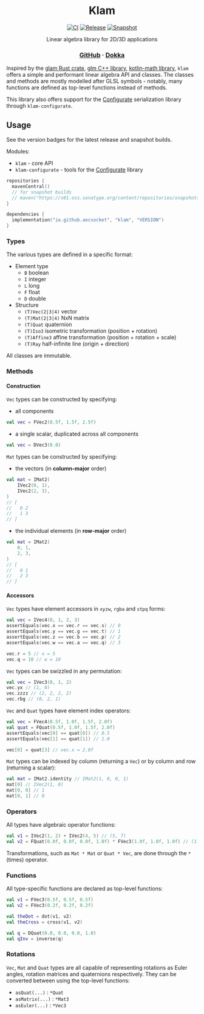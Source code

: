 <div align="center">

# Klam
[![CI](https://img.shields.io/github/actions/workflow/status/aecsocket/klam/build.yml)](https://github.com/aecsocket/klam/actions/workflows/build.yml)
[![Release](https://img.shields.io/maven-central/v/io.github.aecsocket/klam?label=release)](https://central.sonatype.com/artifact/io.github.aecsocket/klam)
[![Snapshot](https://img.shields.io/nexus/s/io.github.aecsocket/klam?label=snapshot&server=https%3A%2F%2Fs01.oss.sonatype.org)](https://central.sonatype.com/artifact/io.github.aecsocket/klam)

Linear algebra library for 2D/3D applications

### [GitHub](https://github.com/aecsocket/glossa) · [Dokka](https://aecsocket.github.io/klam/dokka)

</div>

Inspired by the [glam Rust crate](https://crates.io/crates/glam/),
[glm C++ library](https://github.com/g-truc/glm),
[kotlin-math library](https://github.com/romainguy/kotlin-math/), `klam` offers a simple and
performant linear algebra API and classes. The classes and methods are mostly modelled after GLSL
symbols - notably, many functions are defined as top-level functions instead of methods.

This library also offers support for the [Configurate](https://github.com/spongepowered/configurate) serialization
library through `klam-configurate`.

## Usage

See the version badges for the latest release and snapshot builds.

Modules:
- `klam` - core API
- `klam-configurate` - tools for the [Configurate](https://github.com/spongepowered/configurate)
  library

```kotlin
repositories {
  mavenCentral()
  // for snapshot builds
  // maven("https://s01.oss.sonatype.org/content/repositories/snapshots/")
}

dependencies {
  implementation("io.github.aecsocket", "klam", "VERSION")
}
```

### Types

The various types are defined in a specific format:
- Element type
  - `B` boolean
  - `I` integer
  - `L` long
  - `F` float
  - `D` double
- Structure
  - `(T)Vec(2|3|4)` vector
  - `(T)Mat(2|3|4)` NxN matrix
  - `(T)Quat` quaternion
  - `(T)Iso3` isometric transformation (position + rotation)
  - `(T)Affine3` affine transformation (position + rotation + scale)
  - `(T)Ray` half-infinite line (origin + direction)

All classes are immutable.

### Methods

#### Construction

`Vec` types can be constructed by specifying:
* all components
```kotlin
val vec = FVec2(0.5f, 1.5f, 2.5f)
```

* a single scalar, duplicated across all components
```kotlin
val vec = DVec3(0.0)
```

`Mat` types can be constructed by specifying:
* the vectors (in **column-major** order)
```kotlin
val mat = IMat2(
    IVec2(0, 1),
    IVec2(2, 3),
)
// [
//   0 2
//   1 3
// ]
```

* the individual elements (in **row-major** order)
```kotlin
val mat = IMat2(
    0, 1,
    2, 3,
)
// [
//   0 1
//   2 3
// ]
```

#### Accessors

`Vec` types have element accessors in `xyzw`, `rgba` and `stpq` forms:
```kotlin
val vec = IVec4(0, 1, 2, 3)
assertEquals(vec.x == vec.r == vec.s) // 0
assertEquals(vec.y == vec.g == vec.t) // 1
assertEquals(vec.z == vec.b == vec.p) // 2
assertEquals(vec.w == vec.a == vec.q) // 3

vec.r = 5 // x = 5
vec.q = 10 // w = 10
```

`Vec` types can be swizzled in any permutation:
```kotlin
val vec = IVec3(0, 1, 2)
vec.yx // (1, 0)
vec.zzzz // (2, 2, 2, 2)
vec.rbg // (0, 2, 1)
```

`Vec` and `Quat` types have element index operators:
```kotlin
val vec = FVec4(0.5f, 1.0f, 1.5f, 2.0f)
val quat = FQuat(0.5f, 1.0f, 1.5f, 2.0f)
assertEquals(vec[0] == quat[0]) // 0.5
assertEquals(vec[1] == quat[1]) // 1.0

vec[0] = quat[3] // vec.x = 2.0f
```

`Mat` types can be indexed by column (returning a `Vec`) or by column and row (returning a scalar):
```kotlin
val mat = IMat2.identity // IMat2(1, 0, 0, 1)
mat[0] // IVec2(1, 0)
mat[0, 0] // 1
mat[0, 1] // 0
```

### Operators

All types have algebraic operator functions:
```kotlin
val v1 = IVec2(1, 2) + IVec2(4, 5) // (5, 7)
val v2 = FQuat(0.0f, 0.0f, 0.0f, 1.0f) * FVec3(1.0f, 1.0f, 1.0f) // (1.0, 1.0, 1.0)
```

Transformations, such as `Mat * Mat` or `Quat * Vec`, are done through the `*` (times) operator.

### Functions

All type-specific functions are declared as top-level functions:
```kotlin
val v1 = FVec3(0.5f, 0.5f, 0.5f)
val v2 = FVec3(0.2f, 0.2f, 0.2f)

val theDot = dot(v1, v2)
val theCross = cross(v1, v2)

val q = DQuat(0.0, 0.0, 0.0, 1.0)
val qInv = inverse(q)
```

### Rotations

`Vec`, `Mat` and `Quat` types are all capable of representing rotations as Euler angles, rotation matrices and
quaternions respectively. They can be converted between using the top-level functions:
* `asQuat(...)` : `*Quat`
* `asMatrix(...)` : `*Mat3`
* `asEuler(...)` : `*Vec3`

